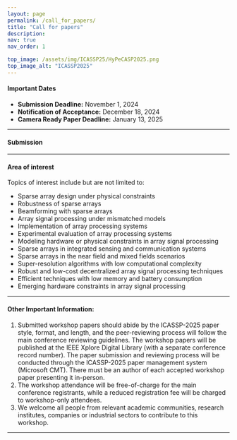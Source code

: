 ```yaml
---
layout: page
permalink: /call_for_papers/
title: "Call for papers"
description: 
nav: true
nav_order: 1

top_image: /assets/img/ICASSP25/HyPeCASP2025.png
top_image_alt: "ICASSP2025"
---
```


#### Important Dates
+ **Submission Deadline:**  November 1, 2024
+ **Notification of Acceptance:** December 18, 2024
+ **Camera Ready Paper Deadline:** January 13, 2025

---
#### Submission

---
#### Area of interest

Topics of interest include but are not limited to:

+ Sparse array design under physical constraints
+ Robustness of sparse arrays
+ Beamforming with sparse arrays
+ Array signal processing under mismatched models
+ Implementation of array processing systems
+ Experimental evaluation of array processing systems
+ Modeling hardware or physical constraints in array signal processing
+ Sparse arrays in integrated sensing and communication systems
+ Sparse arrays in the near field and mixed fields scenarios
+ Super-resolution algorithms with low computational complexity
+ Robust and low-cost decentralized array signal processing techniques
+ Efficient techniques with low memory and battery consumption
+ Emerging hardware constraints in array signal processing

---
#### Other Important Information:
1. Submitted workshop papers should abide by the ICASSP-2025 paper style, format, and length, and the peer-reviewing process will follow the main conference reviewing guidelines. The workshop papers will be published at the IEEE Xplore Digital Library (with a separate conference record number). The paper submission and reviewing process will be conducted through the ICASSP-2025 paper management system (Microsoft CMT). There must be an author of each accepted workshop paper presenting it in-person.
2. The workshop attendance will be free-of-charge for the main conference registrants, while a reduced registration fee will be charged to workshop-only attendees.
3. We welcome all people from relevant academic communities, research institutes, companies or industrial sectors to contribute to this workshop. 

---